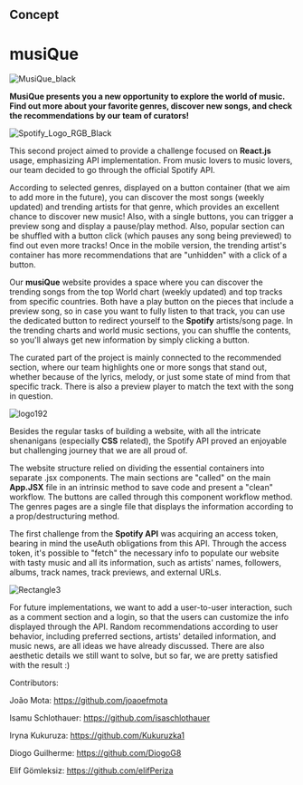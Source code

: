 ## Concept

<h1>musiQue</h1>

![MusiQue_black](https://user-images.githubusercontent.com/107939073/203590809-b285f344-cc4b-4444-ba75-dcd87fe1c149.png)

**MusiQue presents you a new opportunity to explore the world of music.**
**Find out more about your favorite genres, discover new songs, and check the recommendations by our team of curators!**

![Spotify_Logo_RGB_Black](https://user-images.githubusercontent.com/107939073/203593306-893ae32c-cb10-47d1-b55b-23629d765f4d.png)

This second project aimed to provide a challenge focused on **React.js** usage, emphasizing API implementation. From music lovers to music lovers, our team decided to go through the official Spotify API. 

According to selected genres, displayed on a button container (that we aim to add more in the future), you can discover the most songs (weekly updated) and trending artists for that genre, which provides an excellent chance to discover new music! Also, with a single buttons, you can trigger a preview song and display a pause/play method. Also, popular section can be shuffled with a button click (which pauses any song being previewed) to find out even more tracks! Once in the mobile version, the trending artist's container has more recommendations that are "unhidden" with a click of a button.

Our **musiQue** website provides a space where you can discover the trending songs from the top World chart (weekly updated) and top tracks from specific countries. Both have a play button on the pieces that include a preview song, so in case you want to fully listen to that track, you can use the dedicated button to redirect yourself to the **Spotify** artists/song page. In the trending charts and world music sections, you can shuffle the contents, so you'll always get new information by simply clicking a button. 

The curated part of the project is mainly connected to the recommended section, where our team highlights one or more songs that stand out, whether because of the lyrics, melody, or just some state of mind from that specific track. There is also a preview player to match the text with the song in question.

![logo192](https://user-images.githubusercontent.com/107939073/203571724-9a5eb1e8-24b2-4668-8f90-6ce850a7cafb.png)

Besides the regular tasks of building a website, with all the intricate shenanigans (especially **CSS** related), the Spotify API proved an enjoyable but challenging journey that we are all proud of.

The website structure relied on dividing the essential containers into separate .jsx components. The main sections are "called" on the main **App.JSX** file in an intrinsic method to save code and present a "clean" workflow. The buttons are called through this component workflow method. The genres pages are a single file that displays the information according to a prop/destructuring method. 

The first challenge from the **Spotify API** was acquiring an access token, bearing in mind the useAuth obligations from this API. Through the access token, it's possible to "fetch" the necessary info to populate our website with tasty music and all its information, such as artists' names, followers, albums, track names, track previews, and external URLs.

![Rectangle3](https://user-images.githubusercontent.com/107939073/203572933-18e7b234-5ff7-4b90-a6ee-ba55d8f9ab0d.jpeg)

For future implementations, we want to add a user-to-user interaction, such as a comment section and a login, so that the users can customize the info displayed through the API. Random recommendations according to user behavior, including preferred sections, artists' detailed information, and music news, are all ideas we have already discussed. 
There are also aesthetic details we still want to solve, but so far, we are pretty satisfied with the result :)

Contributors: 

João Mota: https://github.com/joaoefmota

Isamu Schlothauer: https://github.com/isaschlothauer

Iryna Kukuruza: https://github.com/Kukuruzka1

Diogo Guilherme: https://github.com/DiogoG8

Elif Gömleksiz: https://github.com/elifPeriza

